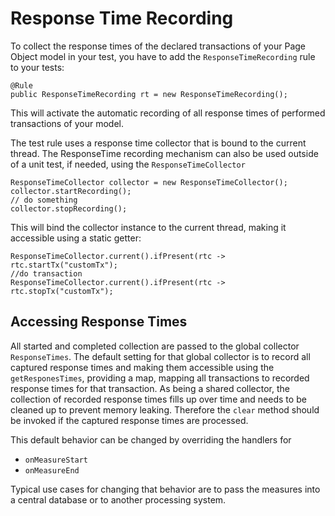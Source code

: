 # Response Time Recording
To collect the response times of the declared transactions of your Page Object model in your test, you have to 
add the `ResponseTimeRecording` rule to your tests:

    @Rule
    public ResponseTimeRecording rt = new ResponseTimeRecording();
    
This will activate the automatic recording of all response times of performed transactions of your model.

The test rule uses a response time collector that is bound to the current thread. The ResponseTime recording mechanism
can also be used outside of a unit test, if needed, using the `ResponseTimeCollector`

    ResponseTimeCollector collector = new ResponseTimeCollector();
    collector.startRecording();
    // do something
    collector.stopRecording();
    
This will bind the collector instance to the current thread, making it accessible using a static getter:

    ResponseTimeCollector.current().ifPresent(rtc -> rtc.startTx("customTx");
    //do transaction
    ResponseTimeCollector.current().ifPresent(rtc -> rtc.stopTx("customTx");
    
## Accessing Response Times
All started and completed collection are passed to the global collector `ResponseTimes`. The default setting for that
global collector is to record all captured response times and making them accessible using the `getResponesTimes`, 
providing a map, mapping all transactions to recorded response times for that transaction. As being a shared collector,
the collection of recorded response times fills up over time and needs to be cleaned up to prevent memory leaking.
Therefore the `clear` method should be invoked if the captured response times are processed.

This default behavior can be changed by overriding the handlers for 

- `onMeasureStart`
- `onMeasureEnd`

Typical use cases for changing that behavior are to pass the measures into a central database or to another processing
system.
